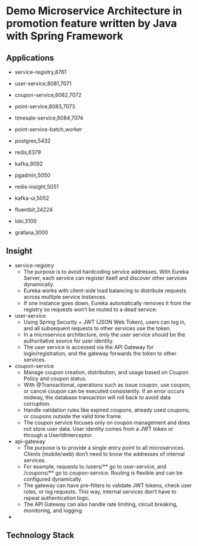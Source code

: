# Demo Microservice Architecture in promotion feature written by Java with Spring Framework

## Applications

* service-registry,8761
* user-service,8081,7071
* coupon-service,8082,7072
* point-service,8083,7073
* timesale-service,8084,7074
* point-service-batch,worker

* postgres,5432
* redis,6379
* kafka,9092
* pgadmin,5050
* redis-insight,5051
* kafka-ui,5052

* fluentbit,24224
* loki,3100
* grafana,3000

## Insight

* service-registry
    * The purpose is to avoid hardcoding service addresses. With Eureka Server, each service can register itself and discover other services dynamically.
    * Eureka works with client-side load balancing to distribute requests across multiple service instances.
    * If one instance goes down, Eureka automatically removes it from the registry so requests won’t be routed to a dead service.
* user-service
    * Using Spring Security + JWT (JSON Web Token), users can log in, and all subsequent requests to other services use the token.
    * In a microservice architecture, only the user service should be the authoritative source for user identity.
    * The user service is accessed via the API Gateway for login/registration, and the gateway forwards the token to other services.
* coupon-service
    * Manage coupon creation, distribution, and usage based on Coupon Policy and coupon status.
    * With @Transactional, operations such as issue coupon, use coupon, or cancel coupon can be executed consistently. If an error occurs midway, the database transaction will roll back to avoid data corruption.
    * Handle validation rules like expired coupons, already used coupons, or coupons outside the valid time frame.
    * The coupon service focuses only on coupon management and does not store user data. User identity comes from a JWT token or through a UserIdInterceptor.
* api-gateway
    * The purpose is to provide a single entry point to all microservices. Clients (mobile/web) don’t need to know the addresses of internal services.
    * For example, requests to /users/** go to user-service, and /coupons/** go to coupon-service. Routing is flexible and can be configured dynamically.
    * The gateway can have pre-filters to validate JWT tokens, check user roles, or log requests. This way, internal services don’t have to repeat authentication logic.
    * The API Gateway can also handle rate limiting, circuit breaking, monitoring, and logging.
* 

## Technology Stack